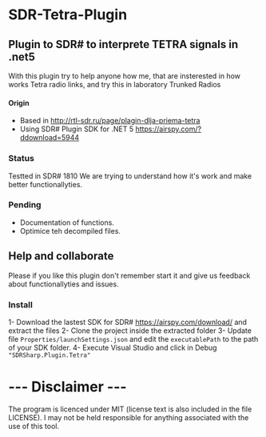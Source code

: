 # SDR-Tetra-Plugin
## Plugin to SDR# to interprete TETRA signals in .net5

With this plugin try to help anyone how me, that are insterested in how works Tetra radio links, and try this in laboratory Trunked Radios

#### Origin
- Based in http://rtl-sdr.ru/page/plagin-dlja-priema-tetra
- Using SDR# Plugin SDK for .NET 5 https://airspy.com/?ddownload=5944

### Status
Testted in SDR# 1810
We are trying to understand how it's work and make better functionallyties.

### Pending
- Documentation of functions.
- Optimice teh decompiled files.

## Help and collaborate
Please if you like this plugin don't remember start it and give us feedback about functionallyties and issues.
### Install
1- Download the lastest SDK for SDR# https://airspy.com/download/ and extract the files
2- Clone the project inside the extracted folder
3- Update file ``Properties/launchSettings.json`` and edit the ``executablePath`` to the path of your SDK folder.
4- Execute Visual Studio and click in Debug `"SDRSharp.Plugin.Tetra"`

# --- Disclaimer ---

The program is licenced under MIT (license text is also included in the file LICENSE). 
I may not be held responsible for anything associated with the use of this tool.